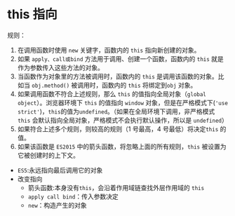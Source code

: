 # this 指向

规则：
1. 在调用函数时使用 `new` 关键字，函数内的 `this` 指向新创建的对象。
2. 如果 `apply、call或bind` 方法用于调用、创建一个函数，函数内的 `this` 就是作为参数传入这些方法的对象。
3. 当函数作为对象里的方法被调用时，函数内的 `this` 是调用该函数的对象。比如当 `obj.method()` 被调用时，函数内的 `this` 将绑定到`obj` 对象。
4. 如果调用函数不符合上述规则，那么 `this` 的值指向全局对象（`global object`）。浏览器环境下 `this` 的值指向 `window` 对象，但是在严格模式下(`'use strict'`)，`this`的值为`undefined`。（如果在全局环境下调用，非严格模式 `this` 会默认指向全局对象，严格模式不会执行默认操作，所以是 `undefined`）
5. 如果符合上述多个规则，则较高的规则（1 号最高，4 号最低）将决定`this` 的值。
6. 如果该函数是 `ES2015` 中的箭头函数，将忽略上面的所有规则，`this` 被设置为它被创建时的上下文。



- `ES5`:永远指向最后调用它的对象
- 改变指向
    - 箭头函数:本身没有`this`，会沿着作用域链查找外层作用域的 `this`
    - `apply call bind`：传入参数决定
    - `new`：构造产生的对象
